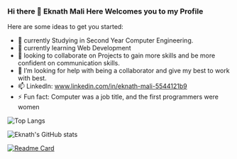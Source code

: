 ### Hi there 👋 Eknath Mali Here Welcomes you to my Profile

<!--
**eknathmali/eknathmali** is a ✨ _special_ ✨ repository because its `README.md` (this file) appears on your GitHub profile.
-->
Here are some ideas to get you started:

- 🔭 currently Studying in Second Year Computer Engineering.
- 🌱 currently learning Web Development
- 👯 looking to collaborate on Projects to gain more skills and be more confident on communication skills.
- 🤔 I’m looking for help with being a collaborator and give my best to work with best.
- 📫 Linkedln: www.linkedin.com/in/eknath-mali-5544121b9
- ⚡ Fun fact: Computer was a job title, and the first programmers were women

![Top Langs](https://github-readme-stats.vercel.app/api/top-langs/?username=eknathmali)

![Eknath's GitHub stats](https://github-readme-stats.vercel.app/api?username=eknathmali&show_icons=true&theme=blue-green)
               <!-- <br><b> Resume<b> -->
<!-- ![Readme Card](https://github-eknathmali/eknathmaliusername=eknathmali&repo=eknathmali) -->

                                   
<!-- ![Top Langs](https://github-eknathmali/Resume/top-langs/?username=eknathmali&exclude_repo=Resume,eknathmali.github.io) -->

[![Readme Card](https://github-readme-stats.vercel.app/api/pin/?username=anuraghazra&repo=github-readme-stats)](https://github.com/eknathmali/eknathmali)